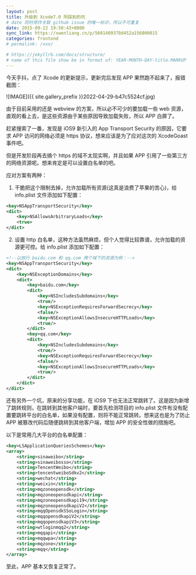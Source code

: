```yaml
---
layout: post
title: 升级到 Xcode7.0 所踩到的坑
# date 同时用作关联 github issue 的唯一标识，所以不可重复
date: 2015-09-22 19:50:43+0800
sync_link: https://xwenliang.cn/p/5601409378d452a156000015
categories: frontend
# permalink: /xxx/

# https://jekyllrb.com/docs/structure/
# name of this file show be in format of: YEAR-MONTH-DAY-title.MARKUP
---
```



今天手抖，点了 Xcode 的更新提示，更新完后发现 APP 果然跑不起来了，报错截图：  

![IMAGE]({{ site.gallery_prefix }}2022-04-29-b47c5524cf.jpg)  

由于目前采用的还是 webview 的方案，所以必不可少的要加载一些 web 资源，直观的看上去，是这些资源由于某些原因导致加载失败，所以 APP 白屏了。  

赶紧搜索了一番，发现是 iOS9 新引入的 App Transport Security 的原因，它要求 APP 访问的网络必须是 https 协议，想来应该是为了应对这次的 XcodeGoast 事件吧。  

但是开发阶段再去搞个 https 的域不太现实啊，并且如果 APP 引用了一些第三方的网络资源呢。想来肯定是可以设置白名单的吧。  

应对方案有两种：  

1. 干脆把这个限制去掉，允许加载所有资源(这真是浪费了苹果的苦心)，给 info.plist 文件添加如下配置：  

```xml
<key>NSAppTransportSecurity</key>
<dict>
    <key>NSAllowsArbitraryLoads</key>
    <true>
</dict>
```

2. 设置 http 白名单，这种方法虽然麻烦，但个人觉得比较靠谱，允许加载的资源更可控。给 info.plist 添加如下配置：  

```xml
<!--以放行 baidu.com 和 qq.com 两个域下的资源为例：-->
<key>NSAppTransportSecurity</key>
<dict>
    <key>NSExceptionDomains</key>
    <dict>
        <key>baidu.com</key>
        <dict>
            <key>NSIncludesSubdomains</key>
            <true/>
            <key>NSExceptionRequiresForwardSecrecy</key>
            <false/>
            <key>NSExceptionAllowsInsecureHTTPLoads</key>
            <true/>
        </dict>
        <key>qq.com</key>
        <dict>
            <key>NSIncludesSubdomains</key>
            <true/>
            <key>NSExceptionRequiresForwardSecrecy</key>
            <false/>
            <key>NSExceptionAllowsInsecureHTTPLoads</key>
            <true/>
        </dict>
    </dict>
</dict>
```

还有另外一个坑，原来的分享功能，在 iOS9 下也无法正常跳转了。这是因为新增了跳转规则，在跳转到其他客户端时，要首先检测项目的 info.plist 文件有没有配置要跳转平台的白名单，如果没有配置，则将不能正常跳转。想来这也是为了防止 APP 被篡改代码后随便跳转到其他客户端，增加 APP 的安全性做的措施吧。  

以下是常用几大平台的白名单配置：  

```xml
<key>LSApplicationQueriesSchemes</key>
<array>
	<string>sinaweibo</string>
	<string>sinaweibosso</string>
	<string>TencentWeibo</string>
	<string>tencentweiboSdkv2</string>
	<string>wechat</string>
	<string>weixin</string>
	<string>mqzoneopensdk</string>
	<string>mqzoneopensdkapi</string>
	<string>mqzoneopensdkapi19</string>
	<string>mqzoneopensdkapiV2</string>
	<string>mqqOpensdkSSoLogin</string>
	<string>mqqopensdkapiV2</string>
	<string>mqqopensdkapiV3</string>
	<string>wtloginmqq2</string>
	<string>mqqapi</string>
	<string>mqqwpa</string>
	<string>mqzone</string>
	<string>mqq</string>
</array>
```

至此，APP 基本又恢复正常了。  

